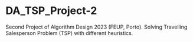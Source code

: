 # DA_TSP_Project-2
Second Project of Algorithm Design 2023 (FEUP, Porto). Solving Travelling Salesperson Problem (TSP) with different heuristics.
